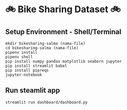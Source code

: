 # 🚲 Bike Sharing Dataset 🚲

## Setup Environment - Shell/Terminal
```
mkdir bikesharing-salma (nama-file)
cd bikesharing-salma (nama-file)
pipenv install
pipenv shell
pip install numpy pandas matplotlib seaborn jupyter
pip install streamlit babel
pip install pipreqs
jupyter-notebook
```

## Run steamlit app
```
streamlit run dashboard/dashboard.py
```
